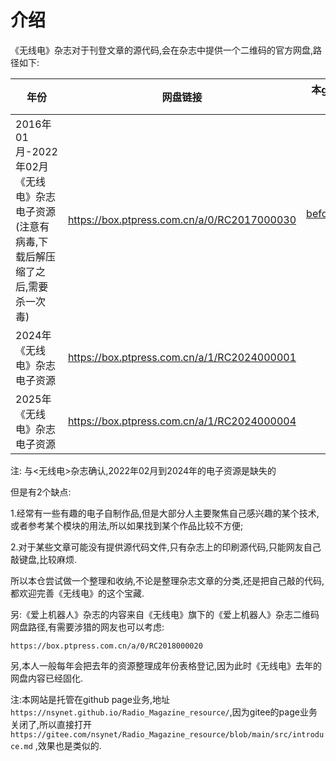 # 介绍

《无线电》杂志对于刊登文章的源代码,会在杂志中提供一个二维码的官方网盘,路径如下:


年份|网盘链接|本git仓的补充页面链接
---|:--:|--:|
2016年01月-2022年02月《无线电》杂志电子资源(注意有病毒,下载后解压缩了之后,需要杀一次毒)|https://box.ptpress.com.cn/a/0/RC2017000030|[before_2022-02.md](./before_2022-02.md)|
2024年《无线电》杂志电子资源|https://box.ptpress.com.cn/a/1/RC2024000001| [2024.md](./2024.md)|
2025年《无线电》杂志电子资源|https://box.ptpress.com.cn/a/1/RC2024000004| |

注: 与<无线电>杂志确认,2022年02月到2024年的电子资源是缺失的


但是有2个缺点:

1.经常有一些有趣的电子自制作品,但是大部分人主要聚焦自己感兴趣的某个技术,或者参考某个模块的用法,所以如果找到某个作品比较不方便;

2.对于某些文章可能没有提供源代码文件,只有杂志上的印刷源代码,只能网友自己敲键盘,比较麻烦.

所以本仓尝试做一个整理和收纳,不论是整理杂志文章的分类,还是把自己敲的代码,都欢迎完善《无线电》的这个宝藏.


另:《爱上机器人》杂志的内容来自《无线电》旗下的《爱上机器人》杂志二维码网盘路径,有需要涉猎的网友也可以考虑:
```
https://box.ptpress.com.cn/a/0/RC2018000020
```

另,本人一般每年会把去年的资源整理成年份表格登记,因为此时《无线电》去年的网盘内容已经固化.

注:本网站是托管在github page业务,地址 `https://nsynet.github.io/Radio_Magazine_resource/`,因为gitee的page业务关闭了,所以直接打开 `https://gitee.com/nsynet/Radio_Magazine_resource/blob/main/src/introduce.md` ,效果也是类似的.